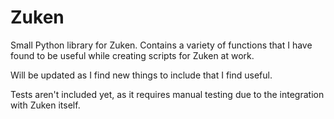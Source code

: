 # Zuken
Small Python library for Zuken.
Contains a variety of functions that I have found to be useful while creating scripts for Zuken at work.

Will be updated as I find new things to include that I find useful.

Tests aren't included yet, as it requires manual testing due to the integration with Zuken itself.
